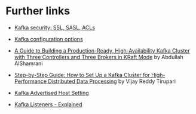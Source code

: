 # Further links

- [Kafka security: SSL, SASL, ACLs](https://medium.com/@psnavya90/kafka-security-ssl-sasl-acls-8c0c10260c9b)

- [Kafka configuration options](https://kafka.apache.org/39/generated/kafka_config.html)

- [A Guide to Building a Production-Ready, High-Availability Kafka Cluster with Three Controllers and Three Brokers in KRaft Mode](https://medium.com/@abdullah.devops.91/a-guide-to-building-a-production-ready-high-availability-kafka-cluster-with-three-controllers-2fe94cd62e66) by Abdullah AlShamrani

- [Step-by-Step Guide: How to Set Up a Kafka Cluster for High-Performance Distributed Data Processing](https://www.linkedin.com/pulse/step-by-step-guide-how-set-up-kafka-cluster-data-vijay-reddy-tirupari/) by Vijay Reddy Tirupari

- [Kafka Advertised Host Setting
  ](https://learn.conduktor.io/kafka/kafka-advertised-host-setting/)

- [Kafka Listeners - Explained](https://rmoff.net/2018/08/02/kafka-listeners-explained/)
